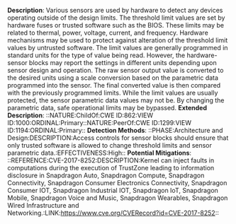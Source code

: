 **Description**: Various sensors are used by hardware to detect any devices operating outside of the design limits. The threshold limit values are set by hardware fuses or trusted software such as the BIOS. These limits may be related to thermal, power, voltage, current, and frequency. Hardware mechanisms may be used to protect against alteration of the threshold limit values by untrusted software. The limit values are generally programmed in standard units for the type of value being read. However, the hardware-sensor blocks may report the settings in different units depending upon sensor design and operation. The raw sensor output value is converted to the desired units using a scale conversion based on the parametric data programmed into the sensor. The final converted value is then compared with the previously programmed limits. While the limit values are usually protected, the sensor parametric data values may not be. By changing the parametric data, safe operational limits may be bypassed.
**Extended Description**: ::NATURE:ChildOf:CWE ID:862:VIEW ID:1000:ORDINAL:Primary::NATURE:PeerOf:CWE ID:1299:VIEW ID:1194:ORDINAL:Primary::
**Detection Methods**: ::PHASE:Architecture and Design:DESCRIPTION:Access controls for sensor blocks should ensure that only trusted software is allowed to change threshold limits and sensor parametric data.:EFFECTIVENESS:High::
**Potential Mitigations**: ::REFERENCE:CVE-2017-8252:DESCRIPTION:Kernel can inject faults in computations during the execution of TrustZone leading to information disclosure in Snapdragon Auto, Snapdragon Compute, Snapdragon Connectivity, Snapdragon Consumer Electronics Connectivity, Snapdragon Consumer IOT, Snapdragon Industrial IOT, Snapdragon IoT, Snapdragon Mobile, Snapdragon Voice and Music, Snapdragon Wearables, Snapdragon Wired Infrastructure and Networking.:LINK:https://www.cve.org/CVERecord?id=CVE-2017-8252::